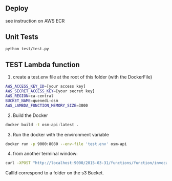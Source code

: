 ## Deploy

see instruction on AWS ECR

## Unit Tests

```bash
python test/test.py
``` 

## TEST Lambda function

1) create a test.env file at the root of this folder (with the DockerFile)
```bash
AWS_ACCESS_KEY_ID=[your access key]
AWS_SECRET_ACCESS_KEY=[your secret key]
AWS_REGION=ca-central
BUCKET_NAME=quenedi-osm
AWS_LAMBDA_FUNCTION_MEMORY_SIZE=3000
```
2) Build the Docker
```bash
docker build -t osm-api:latest .

```
3) Run the docker with the environment variable
```bash
docker run -p 9000:8080 --env-file 'test.env' osm-api 
```
4) from another terminal window:
```bash
curl -XPOST "http://localhost:9000/2015-03-31/functions/function/invocations" -d "{\"overpassQuery\":\"[out:json][timeout:180];\\n      (\\n      way[\\\"highway\\\"=\\\"motorway\\\"](45.436521914253944,-73.79789929568945,45.59889118488431,-73.46685884481215);\\nway[\\\"highway\\\"=\\\"motorway_link\\\"](45.436521914253944,-73.79789929568945,45.59889118488431,-73.46685884481215);\\nway[\\\"highway\\\"=\\\"trunk\\\"](45.436521914253944,-73.79789929568945,45.59889118488431,-73.46685884481215);\\nway[\\\"highway\\\"=\\\"trunk_link\\\"](45.436521914253944,-73.79789929568945,45.59889118488431,-73.46685884481215);\\nway[\\\"highway\\\"=\\\"primary\\\"](45.436521914253944,-73.79789929568945,45.59889118488431,-73.46685884481215);\\nway[\\\"highway\\\"=\\\"primary_link\\\"](45.436521914253944,-73.79789929568945,45.59889118488431,-73.46685884481215);\\n);\\n      out body;\\n      >;\\n      out skel qt;\\n      \",\"tags\":[\"highway\",\"maxspeed\",\"lanes\",\"name\",\"oneway\",\"surface\"],\"callID\":\"test\",\"elevation\":true}"
```




CallId correspond to a folder on the s3 Bucket.